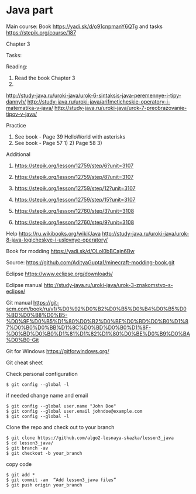 # Java part

Main course: 
Book https://yadi.sk/d/o91cnpmanY6QTg
and tasks
https://stepik.org/course/187

Chapter 3

Tasks:

Reading:
1) Read the book Chapter 3
2)
http://study-java.ru/uroki-java/urok-6-sintaksis-java-peremennye-i-tipy-dannyh/
http://study-java.ru/uroki-java/arifmeticheskie-operatory-i-matematika-v-java/
http://study-java.ru/uroki-java/urok-7-preobrazovanie-tipov-v-java/

Practice

1) See book - Page 39 HelloWorld with asterisks
2) See book - Page  57 1) 2) Page 58 3)

Additional
1) https://stepik.org/lesson/12759/step/6?unit=3107
2) https://stepik.org/lesson/12759/step/8?unit=3107
3) https://stepik.org/lesson/12759/step/12?unit=3107
4) https://stepik.org/lesson/12759/step/15?unit=3107

5) https://stepik.org/lesson/12760/step/3?unit=3108
6) https://stepik.org/lesson/12760/step/9?unit=3108

Help
https://ru.wikibooks.org/wiki/Java
http://study-java.ru/uroki-java/urok-8-java-logicheskye-i-uslovnye-operatory/

Book for modding
https://yadi.sk/d/OLol0bBCajn6Bw

Source:
https://github.com/AdityaGupta1/minecraft-modding-book.git

Eclipse
https://www.eclipse.org/downloads/

Eclipse manual
http://study-java.ru/uroki-java/urok-3-znakomstvo-s-eclipse/

Git manual
https://git-scm.com/book/ru/v1/%D0%92%D0%B2%D0%B5%D0%B4%D0%B5%D0%BD%D0%B8%D0%B5-%D0%9F%D0%B5%D1%80%D0%B2%D0%BE%D0%BD%D0%B0%D1%87%D0%B0%D0%BB%D1%8C%D0%BD%D0%B0%D1%8F-%D0%BD%D0%B0%D1%81%D1%82%D1%80%D0%BE%D0%B9%D0%BA%D0%B0-Git

Git for Windows
https://gitforwindows.org/

Git cheat sheet

Check personal configuration
<pre><code>$ git config --global -l</code></pre>

if needed change name and email
<pre><code>$ git config --global user.name "John Doe" 
$ git config --global user.email johndoe@example.com
$ git config --global -l</code></pre>

Clone the repo and check out to your branch

<pre><code>$ git clone https://github.com/algo2-lesnaya-skazka/lesson3_java
$ cd lesson3_java/
$ git branch -av
$ git checkout -b your_branch</code></pre>

copy code

<pre><code>$ git add *
$ git commit -am  “Add lesson3_java files”
$ git push origin your_branch</code></pre>

